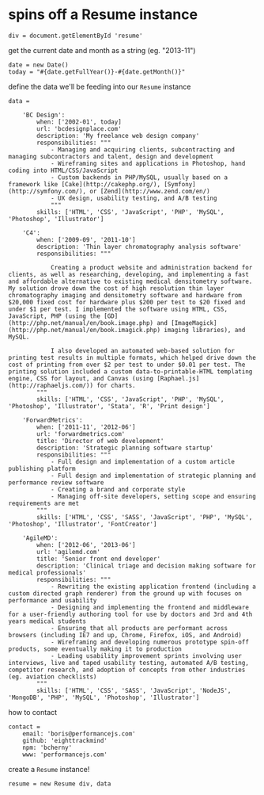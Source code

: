 spins off a Resume instance
===========================

	div = document.getElementById 'resume'

get the current date and month as a string (eg. "2013-11")
	
	date = new Date()
	today = "#{date.getFullYear()}-#{date.getMonth()}"

define the data we'll be feeding into our `Resume` instance

	data =

		'BC Design':
			when: ['2002-01', today]
			url: 'bcdesignplace.com'
			description: 'My freelance web design company'
			responsibilities: """
				- Managing and acquiring clients, subcontracting and managing subcontractors and talent, design and development
				- Wireframing sites and applications in Photoshop, hand coding into HTML/CSS/JavaScript
				- Custom backends in PHP/MySQL, usually based on a framework like [Cake](http://cakephp.org/), [Symfony](http://symfony.com/), or [Zend](http://www.zend.com/en/)
				- UX design, usability testing, and A/B testing
				"""
			skills: ['HTML', 'CSS', 'JavaScript', 'PHP', 'MySQL', 'Photoshop', 'Illustrator']

		'C4':
			when: ['2009-09', '2011-10']
			description: 'Thin layer chromatography analysis software'
			responsibilities: """

				Creating a product website and administration backend for clients, as well as researching, developing, and implementing a fast and affordable alternative to existing medical densitometry software. My solution drove down the cost of high resolution thin layer chromatography imaging and densitometry software and hardware from $20,000 fixed cost for hardware plus $200 per test to $20 fixed and under $1 per test. I implemented the software using HTML, CSS, JavaScript, PHP (using the [GD](http://php.net/manual/en/book.image.php) and [ImageMagick](http://php.net/manual/en/book.imagick.php) imaging libraries), and MySQL.

				I also developed an automated web-based solution for printing test results in multiple formats, which helped drive down the cost of printing from over $2 per test to under $0.01 per test. The printing solution included a custom data-to-printable-HTML templating engine, CSS for layout, and Canvas (using [Raphael.js](http://raphaeljs.com/)) for charts.
			"""
			skills: ['HTML', 'CSS', 'JavaScript', 'PHP', 'MySQL', 'Photoshop', 'Illustrator', 'Stata', 'R', 'Print design']

		'ForwardMetrics':
			when: ['2011-11', '2012-06']
			url: 'forwardmetrics.com'
			title: 'Director of web development'
			description: 'Strategic planning software startup'
			responsibilities: """
				- Full design and implementation of a custom article publishing platform
				- Full design and implementation of strategic planning and performance review software
				- Creating a brand and corporate style
				- Managing off-site developers, setting scope and ensuring requirements are met
			"""
			skills: ['HTML', 'CSS', 'SASS', 'JavaScript', 'PHP', 'MySQL', 'Photoshop', 'Illustrator', 'FontCreator']

		'AgileMD':
			when: ['2012-06', '2013-06']
			url: 'agilemd.com'
			title: 'Senior front end developer'
			description: 'Clinical triage and decision making software for medical professionals'
			responsibilities: """
				- Rewriting the existing application frontend (including a custom directed graph renderer) from the ground up with focuses on performance and usability
				- Designing and implementing the frontend and middleware for a user-friendly authoring tool for use by doctors and 3rd and 4th years medical students
				- Ensuring that all products are performant across browsers (including IE7 and up, Chrome, Firefox, iOS, and Android)
				- Wireframing and developing numerous prototype spin-off products, some eventually making it to production
				- Leading usability improvement sprints involving user interviews, live and taped usability testing, automated A/B testing, competitor research, and adoption of concepts from other industries (eg. aviation checklists)
			"""
			skills: ['HTML', 'CSS', 'SASS', 'JavaScript', 'NodeJS', 'MongoDB', 'PHP', 'MySQL', 'Photoshop', 'Illustrator']

how to contact
		
	contact =
		email: 'boris@performancejs.com'
		github: 'eighttrackmind'
		npm: 'bcherny'
		www: 'performancejs.com'

create a `Resume` instance!

	resume = new Resume div, data
